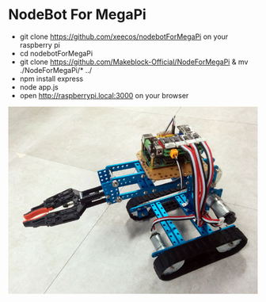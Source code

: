 # NodeBot For MegaPi
 * git clone https://github.com/xeecos/nodebotForMegaPi on your raspberry pi
 * cd nodebotForMegaPi
 * git clone https://github.com/Makeblock-Official/NodeForMegaPi & mv ./NodeForMegaPi/* ../
 * npm install express
 * node app.js
 * open http://raspberrypi.local:3000 on your browser
 
 ![image](https://github.com/xeecos/nodebotForMegaPi/raw/master/images/nodebot.jpg)
